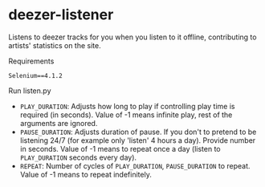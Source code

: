 # deezer-listener
 Listens to deezer tracks for you when you listen to it offline, contributing to artists' statistics on the site.
 
 Requirements
 ```
 Selenium==4.1.2
 ```
 
 Run listen.py
 
 - `PLAY_DURATION`: Adjusts how long to play if controlling play time is required (in seconds). Value of -1 means infinite play, rest of the arguments are ignored.
 - `PAUSE_DURATION`: Adjusts duration of pause. If you don't to pretend to be listening 24/7 (for example only 'listen' 4 hours a day). Provide number in seconds. Value of -1 means to repeat once a day (listen to `PLAY_DURATION` seconds every day).
 - `REPEAT`: Number of cycles of `PLAY_DURATION`, `PAUSE_DURATION` to repeat. Value of -1 means to repeat indefinitely.
